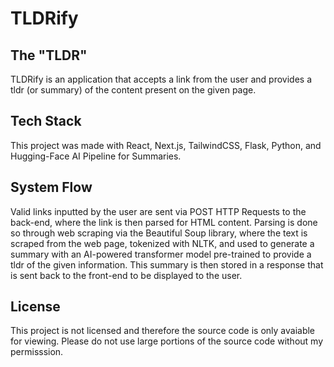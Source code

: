 # TLDRify

## The "TLDR"
TLDRify is an application that accepts a link from the user and provides a tldr (or summary) of the content present on the given page. 

## Tech Stack
This project was made with React, Next.js, TailwindCSS, Flask, Python, and Hugging-Face AI Pipeline for Summaries.

## System Flow
Valid links inputted by the user are sent via POST HTTP Requests to the back-end, where the link is then parsed for HTML content. Parsing is done so through web scraping via the Beautiful Soup library, where the text is scraped from the web page, tokenized with NLTK, and used to generate a summary with an AI-powered transformer model pre-trained to provide a tldr of the given information. This summary is then stored in a response that is sent back to the front-end to be displayed to the user.

## License
This project is not licensed and therefore the source code is only avaiable for viewing. Please do not use large portions of the source code without my permisssion. 
